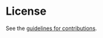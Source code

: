 # License

See the
[guidelines for contributions](https://github.com/philsbln/draft-tiesel-quic-unreliable-streams/blob/master/CONTRIBUTING.md).
